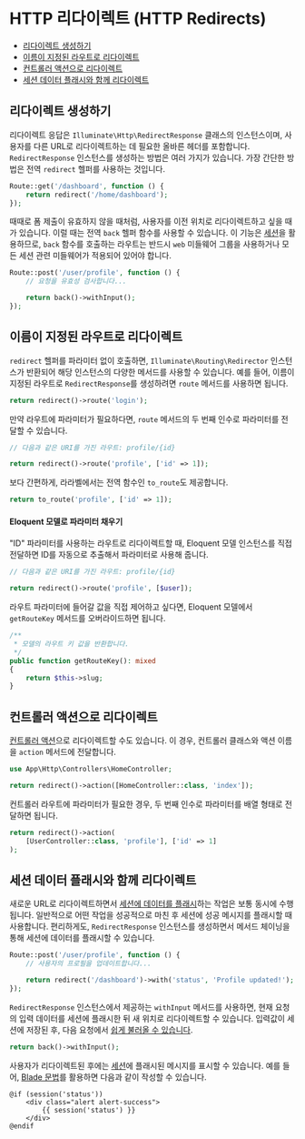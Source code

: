 # HTTP 리다이렉트 (HTTP Redirects)

- [리다이렉트 생성하기](#creating-redirects)
- [이름이 지정된 라우트로 리다이렉트](#redirecting-named-routes)
- [컨트롤러 액션으로 리다이렉트](#redirecting-controller-actions)
- [세션 데이터 플래시와 함께 리다이렉트](#redirecting-with-flashed-session-data)

<a name="creating-redirects"></a>
## 리다이렉트 생성하기

리다이렉트 응답은 `Illuminate\Http\RedirectResponse` 클래스의 인스턴스이며, 사용자를 다른 URL로 리다이렉트하는 데 필요한 올바른 헤더를 포함합니다. `RedirectResponse` 인스턴스를 생성하는 방법은 여러 가지가 있습니다. 가장 간단한 방법은 전역 `redirect` 헬퍼를 사용하는 것입니다.

```php
Route::get('/dashboard', function () {
    return redirect('/home/dashboard');
});
```

때때로 폼 제출이 유효하지 않을 때처럼, 사용자를 이전 위치로 리다이렉트하고 싶을 때가 있습니다. 이럴 때는 전역 `back` 헬퍼 함수를 사용할 수 있습니다. 이 기능은 [세션](/docs/12.x/session)을 활용하므로, `back` 함수를 호출하는 라우트는 반드시 `web` 미들웨어 그룹을 사용하거나 모든 세션 관련 미들웨어가 적용되어 있어야 합니다.

```php
Route::post('/user/profile', function () {
    // 요청을 유효성 검사합니다...

    return back()->withInput();
});
```

<a name="redirecting-named-routes"></a>
## 이름이 지정된 라우트로 리다이렉트

`redirect` 헬퍼를 파라미터 없이 호출하면, `Illuminate\Routing\Redirector` 인스턴스가 반환되어 해당 인스턴스의 다양한 메서드를 사용할 수 있습니다. 예를 들어, 이름이 지정된 라우트로 `RedirectResponse`를 생성하려면 `route` 메서드를 사용하면 됩니다.

```php
return redirect()->route('login');
```

만약 라우트에 파라미터가 필요하다면, `route` 메서드의 두 번째 인수로 파라미터를 전달할 수 있습니다.

```php
// 다음과 같은 URI를 가진 라우트: profile/{id}

return redirect()->route('profile', ['id' => 1]);
```

보다 간편하게, 라라벨에서는 전역 함수인 `to_route`도 제공합니다.

```php
return to_route('profile', ['id' => 1]);
```

<a name="populating-parameters-via-eloquent-models"></a>
#### Eloquent 모델로 파라미터 채우기

"ID" 파라미터를 사용하는 라우트로 리다이렉트할 때, Eloquent 모델 인스턴스를 직접 전달하면 ID를 자동으로 추출해서 파라미터로 사용해 줍니다.

```php
// 다음과 같은 URI를 가진 라우트: profile/{id}

return redirect()->route('profile', [$user]);
```

라우트 파라미터에 들어갈 값을 직접 제어하고 싶다면, Eloquent 모델에서 `getRouteKey` 메서드를 오버라이드하면 됩니다.

```php
/**
 * 모델의 라우트 키 값을 반환합니다.
 */
public function getRouteKey(): mixed
{
    return $this->slug;
}
```

<a name="redirecting-controller-actions"></a>
## 컨트롤러 액션으로 리다이렉트

[컨트롤러 액션](/docs/12.x/controllers)으로 리다이렉트할 수도 있습니다. 이 경우, 컨트롤러 클래스와 액션 이름을 `action` 메서드에 전달합니다.

```php
use App\Http\Controllers\HomeController;

return redirect()->action([HomeController::class, 'index']);
```

컨트롤러 라우트에 파라미터가 필요한 경우, 두 번째 인수로 파라미터를 배열 형태로 전달하면 됩니다.

```php
return redirect()->action(
    [UserController::class, 'profile'], ['id' => 1]
);
```

<a name="redirecting-with-flashed-session-data"></a>
## 세션 데이터 플래시와 함께 리다이렉트

새로운 URL로 리다이렉트하면서 [세션에 데이터를 플래시](/docs/12.x/session#flash-data)하는 작업은 보통 동시에 수행됩니다. 일반적으로 어떤 작업을 성공적으로 마친 후 세션에 성공 메시지를 플래시할 때 사용합니다. 편리하게도, `RedirectResponse` 인스턴스를 생성하면서 메서드 체이닝을 통해 세션에 데이터를 플래시할 수 있습니다.

```php
Route::post('/user/profile', function () {
    // 사용자의 프로필을 업데이트합니다...

    return redirect('/dashboard')->with('status', 'Profile updated!');
});
```

`RedirectResponse` 인스턴스에서 제공하는 `withInput` 메서드를 사용하면, 현재 요청의 입력 데이터를 세션에 플래시한 뒤 새 위치로 리다이렉트할 수 있습니다. 입력값이 세션에 저장된 후, 다음 요청에서 [쉽게 불러올 수 있습니다](/docs/12.x/requests#retrieving-old-input).

```php
return back()->withInput();
```

사용자가 리다이렉트된 후에는 [세션](/docs/12.x/session)에 플래시된 메시지를 표시할 수 있습니다. 예를 들어, [Blade 문법](/docs/12.x/blade)를 활용하면 다음과 같이 작성할 수 있습니다.

```blade
@if (session('status'))
    <div class="alert alert-success">
        {{ session('status') }}
    </div>
@endif
```